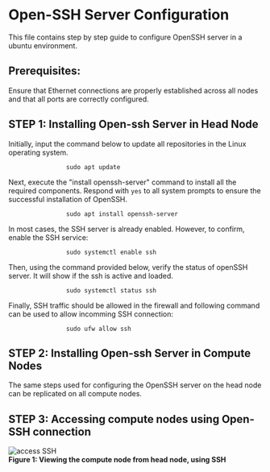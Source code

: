 

# Open-SSH Server Configuration
This file contains step by step guide to configure OpenSSH server in a ubuntu environment.

## Prerequisites:
Ensure that Ethernet connections are properly established across all nodes and that all ports are correctly configured.

## STEP 1: Installing Open-ssh Server in Head Node
Initially, input the command below to update all repositories in the Linux operating system.

                    sudo apt update

Next, execute the "install openssh-server" command to install all the required components. Respond with `yes` to all system prompts to ensure the successful installation of OpenSSH.

                    sudo apt install openssh-server

In most cases, the SSH server is already enabled. However, to confirm, enable the SSH service:

                    sudo systemctl enable ssh

Then, using the command provided below, verify the status of openSSH server. It will show if the ssh is active and loaded.

                    sudo systemctl status ssh     

Finally, SSH traffic should be allowed in the firewall and following command can be used to allow incomming SSH connection:

                    sudo ufw allow ssh

## STEP 2: Installing Open-ssh Server in Compute Nodes
The same steps used for configuring the OpenSSH server on the head node can be replicated on all compute nodes.

## STEP 3: Accessing compute nodes using Open-SSH connection

![access SSH](access-SSH.png)<br>
<b>Figure 1: Viewing the compute node from head node, using SSH</b>
<br><br>

